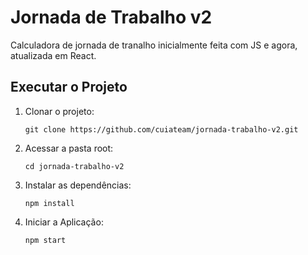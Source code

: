 # Jornada de Trabalho v2
Calculadora de jornada de tranalho inicialmente feita com JS e agora, atualizada em React.

## Executar o Projeto

1. Clonar o projeto:
   ```
   git clone https://github.com/cuiateam/jornada-trabalho-v2.git
   ```
   
2. Acessar a pasta root:

   ```
   cd jornada-trabalho-v2
   ```

3. Instalar as dependências:

   ```
   npm install 
   ```

4. Iniciar a Aplicação:

   ```
   npm start
   ```

   
